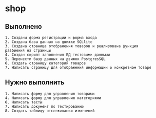 # shop 

## Выполнено
    1. Созданы форма регистрации и форма входа 
    2. Создана база данных на движке SQLlite
    3. Создана страница отображения товаров и реализована функция разбиения на страницы
    4. Создан скрипт заполнения БД тестовыми данными
    5. Перенести базу данных на движок PostgresSQL
    6. Создать страницу категорий товаров 
    7. Написать страницу для отображения информации о конкретном товаре

    
## Нужно выполнить

    1. Написать форму для управления товарами 
    4. Написать форму для управления категориями
    6. Написать тесты 
    7. Написать документ по тестированию
    8. Создать таблицу отслеживания изменений
